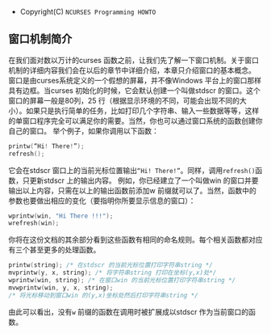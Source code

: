* Copyright(C) ```NCURSES Programming HOWTO```

## 窗口机制简介

在我们面对数以万计的curses 函数之前，让我们先了解一下窗口机制。关于窗口机制的详细内容我们会在以后的章节中详细介绍，本章只介绍窗口的基本概念。
窗口是由curses系统定义的一个假想的屏幕，并不像Windows 平台上的窗口那样具有边框。当curses 初始化的时候，它会默认创建一个叫做stdscr 的窗口。这个窗口的屏幕一般是80列，25 行（根据显示环境的不同，可能会出现不同的大小）。如果只是执行简单的任务，比如打印几个字符串、输入一些数据等等，这样的单窗口程序完全可以满足你的需要。当然，你也可以通过窗口系统的函数创建你自己的窗口。
举个例子，如果你调用以下函数：

```c
printw(“Hi! There!”);
refresh();
```

它会在stdscr 窗口上的当前光标位置输出```“Hi! There!”```。同样，调用```refresh()```函数，只更新stdscr 上的输出内容。
例如，你已经建立了一个叫做win 的窗口并要输出以上内容，只需在以上的输出函数前添加w 前缀就可以了。当然，函数中的参数也要做出相应的变化（要指明你所要显示信息的窗口）：

```c
wprintw(win, "Hi There !!!");
wrefresh(win);
```

你将在这份文档的其余部分看到这些函数有相同的命名规则。每个相关函数都对应有三个甚至更多的处理函数。

```c
printw(string); /* 在stdscr 的当前光标位置打印字符串string */
mvprintw(y, x, string); /* 将字符串string 打印在坐标(y,x)处*/
wprintw(win, string); /* 在窗口win 的当前光标位置打印字符串string */
mvwprintw(win, y, x, string);
/* 将光标移动到窗口win 的(y,x)坐标处然后打印字符串string */
```

由此可以看出，没有```w``` 前缀的函数在调用时被扩展成以stdscr 作为当前窗口的函数。
